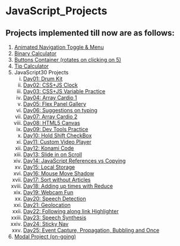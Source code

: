 # JavaScript_Projects

## Projects implemented till now are as follows:

<ol>
  <li><a href="https://gauravk268.github.io/JavaScript_Projects/Animated_Navigation_Toggle_&_Menu/index.html"
      target="_blank">Animated Navigation Toggle & Menu</a></li>
  <li><a href="https://gauravk268.github.io/JavaScript_Projects/Binary_Calculator/index.html" target="_blank">Binary
      Calculator</a></li>
  <li><a href="https://gauravk268.github.io/JavaScript_Projects/Buttons_Container/index.html" target="_blank">Buttons
      Container (rotates on clicking on 5)</a></li>
  <li><a href="https://gauravk268.github.io/JavaScript_Projects/Tip_Calculator/index.html" target="_blank">Tip
      Calculator</a></li>
  <li>JavaScript30 Projects
    <ol type="i">
      <li><a href="https://gauravk268.github.io/JavaScript_Projects/JavaScript30_Projects/Day01-Drum_Kit/index.html"
          target="_blank">Day01: Drum Kit</a></li>
      <li><a href="https://gauravk268.github.io/JavaScript_Projects/JavaScript30_Projects/Day02-CSS_JS_Clock/index.html"
          target="_blank">Day02: CSS+JS Clock</a></li>
      <li><a
          href="https://gauravk268.github.io/JavaScript_Projects/JavaScript30_Projects/Day03-CSS%2BJS_Practice/index.html"
          target="_blank">Day03: CSS+JS Variable Practice</a></li>
      <li><a
          href="https://gauravk268.github.io/JavaScript_Projects/JavaScript30_Projects/Day04-Array_Cardio_Day1/index.html"
          target="_blank">Day04: Array Cardio 1</a></li>
      <li><a
          href="https://gauravk268.github.io/JavaScript_Projects/JavaScript30_Projects/Day05-Flex_Panel_Gallery/index.html"
          target="_blank">Day05: Flex Panel Gallery</a></li>
      <li><a href="https://gauravk268.github.io/JavaScript_Projects/JavaScript30_Projects/Day06-Type_Ahead/index.html"
          target="_blank">Day06: Suggestions on typing</a></li>
      <li><a
          href="https://gauravk268.github.io/JavaScript_Projects/JavaScript30_Projects/Day07-Array_Cardio_Day2/index.html"
          target="_blank">Day07: Array Cardio 2</a></li>
      <li><a href="https://gauravk268.github.io/JavaScript_Projects/JavaScript30_Projects/Day08-HTML5_Canvas/index.html"
          target="_blank">Day08: HTML5 Canvas</a></li>
      <li><a
          href="https://gauravk268.github.io/JavaScript_Projects/JavaScript30_Projects/Day09-Dev_Tools_Practice/index.html"
          target="_blank">Day09: Dev Tools Practice</a></li>
      <li><a href="https://gauravk268.github.io/JavaScript_Projects/JavaScript30_Projects/Day10-Hold_Shift_CheckBox/index.html"
          target="_blank">Day10: Hold Shift CheckBox</a></li>
      <li><a
          href="https://gauravk268.github.io/JavaScript_Projects/JavaScript30_Projects/Day11-Custom_Video_Player/index.html"
          target="_blank">Day11: Custom Video Player</a></li>
      <li><a
          href="https://gauravk268.github.io/JavaScript_Projects/JavaScript30_Projects/Day12-Konami_Code/index.html"
          target="_blank">Day12: Konami Code</a></li>
      <li><a
          href="https://gauravk268.github.io/JavaScript_Projects/JavaScript30_Projects/Day13-Slide_in_on_Scroll/index-START.html"
          target="_blank">Day13: Slide in on Scroll</a></li>
      <li><a href="https://gauravk268.github.io/JavaScript_Projects/JavaScript30_Projects/Day14-JavaScript_References_VS_Copying/index-START.html"
          target="_blank">Day14: JavaScript References vs Copying</a></li>
      <li><a
          href="https://gauravk268.github.io/JavaScript_Projects/JavaScript30_Projects/Day15-LocalStorage/index.html"
          target="_blank">Day15: Local Storage</a></li>
      <li><a href="https://gauravk268.github.io/JavaScript_Projects/JavaScript30_Projects/Day16-Mouse_Move_Shadow/index.html"
          target="_blank">Day16: Mouse Move Shadow</a></li>
      <li><a href="https://gauravk268.github.io/JavaScript_Projects/JavaScript30_Projects/Day17-Sort_Without_Articles/index.html"
          target="_blank">Day17: Sort without Articles</a></li>
      <li><a href="https://gauravk268.github.io/JavaScript_Projects/JavaScript30_Projects/Day18-Adding_Up_Times_with_Reduce/index.html"
          target="_blank">Day18: Adding up times with Reduce</a></li>
      <li><a
          href="https://gauravk268.github.io/JavaScript_Projects/JavaScript30_Projects/Day19-Webcam_Fun/index.html"
          target="_blank">Day19: Webcam Fun</a></li>
      <li><a
          href="https://gauravk268.github.io/JavaScript_Projects/JavaScript30_Projects/Day20-Speech_Detection/index-START.html"
          target="_blank">Day20: Speech Detection</a></li>
      <li><a
          href="https://gauravk268.github.io/JavaScript_Projects/JavaScript30_Projects/Day21-Geolocation/index-START.html"
          target="_blank">Day21: Geolocation</a></li>
      <li><a href="https://gauravk268.github.io/JavaScript_Projects/JavaScript30_Projects/Day22-Follow_Along_Link_Highlighter/index-START.html"
          target="_blank">Day22: Following along link Highlighter</a></li>
      <li><a
          href="https://gauravk268.github.io/JavaScript_Projects/JavaScript30_Projects/Day23-Speech_Synthesis/index-START.html"
          target="_blank">Day23: Speech Synthesis</a></li>
      <li><a href="https://gauravk268.github.io/JavaScript_Projects/JavaScript30_Projects/Day24-Sticky Nav/index-START.html"
          target="_blank">Day24: Sticky Nav</a></li>
      <li><a href="https://gauravk268.github.io/JavaScript_Projects/JavaScript30_Projects/Day25-Event_Capture,_Propagation,_Bubbling_and_Once/index-START.html"
          target="_blank">Day25: Event Capture, Propagation, Bubbling and Once</a></li>
    </ol>
  </li>
  <li><a href="https://gauravk268.github.io/JavaScript_Projects/Modal_Project/index.html">Modal Project (on-going)</a>
  </li>
</ol>